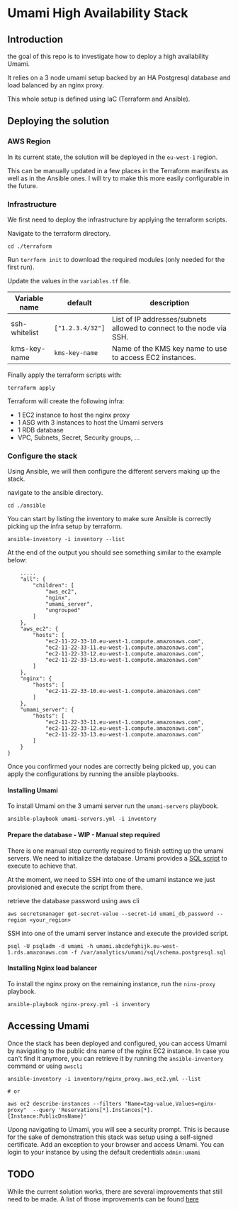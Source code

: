 # Umami High Availability Stack

## Introduction

the goal of this repo is to investigate how to deploy a high availability Umami.

It relies on a 3 node umami setup backed by an HA Postgresql database and load balanced by an nginx proxy.

This whole setup is defined using IaC (Terraform and Ansible).

## Deploying the solution

### AWS Region

In its current state, the solution will be deployed in the `eu-west-1` region. 

This can be manually updated in a few places in the Terraform manifests as well as in the Ansible ones. I will try to make this more easily configurable in the future.

### Infrastructure

We first need to deploy the infrastructure by applying the terraform scripts.

Navigate to the terraform directory.

```
cd ./terraform
```

Run `terrform init` to download the required modules (only needed for the first run).

Update the values in the `variables.tf` file.

| Variable name | default          | description                                                          |
|---------------|------------------|----------------------------------------------------------------------|
| ssh-whitelist | `["1.2.3.4/32"]` | List of IP addresses/subnets allowed to connect to the node via SSH. |
| kms-key-name  |  `kms-key-name`  | Name of the KMS key name to use to access EC2 instances.             |

Finally apply the terraform scripts with:

```
terraform apply
```

Terraform will create the following infra:

- 1 EC2 instance to host the nginx proxy
- 1 ASG with 3 instances to host the Umami servers
- 1 RDB database
- VPC, Subnets, Secret, Security groups, ...

### Configure the stack

Using Ansible, we will then configure the different servers making up the stack.

navigate to the ansible directory.

```
cd ./ansible
```

You can start by listing the inventory to make sure Ansible is correctly picking up the infra setup by terraform.

```
ansible-inventory -i inventory --list
```

At the end of the output you should see something similar to the example below:

```console
    .....
    "all": {
        "children": [
            "aws_ec2",
            "nginx",
            "umami_server",
            "ungrouped"
        ]
    },
    "aws_ec2": {
        "hosts": [
            "ec2-11-22-33-10.eu-west-1.compute.amazonaws.com",
            "ec2-11-22-33-11.eu-west-1.compute.amazonaws.com",
            "ec2-11-22-33-12.eu-west-1.compute.amazonaws.com",
            "ec2-11-22-33-13.eu-west-1.compute.amazonaws.com"
        ]
    },
    "nginx": {
        "hosts": [
            "ec2-11-22-33-10.eu-west-1.compute.amazonaws.com"
        ]
    },
    "umami_server": {
        "hosts": [
            "ec2-11-22-33-11.eu-west-1.compute.amazonaws.com",
            "ec2-11-22-33-12.eu-west-1.compute.amazonaws.com",
            "ec2-11-22-33-13.eu-west-1.compute.amazonaws.com"
        ]
    }
}
```

Once you confirmed your nodes are correctly being picked up, you can apply the configurations by running the ansible playbooks.

#### Installing Umami

To install Umami on the 3 umami server run the `umami-servers` playbook.

```
ansible-playbook umami-servers.yml -i inventory
```

#### Prepare the database - WIP - Manual step required

There is one manual step currently required to finish setting up the umami servers. We need to initialize the database. Umami provides a [SQL script](https://github.com/mikecao/umami/tree/master/sql) to execute to achieve that.

At the moment, we need to SSH into one of the umami instance we just provisioned and execute the script from there.

retrieve the database password using aws cli

```
aws secretsmanager get-secret-value --secret-id umami_db_password --region <your_region>
```

SSH into one of the umami server instance and execute the provided script.

```
psql -U psqladm -d umami -h umami.abcdefghijk.eu-west-1.rds.amazonaws.com -f /var/analytics/umami/sql/schema.postgresql.sql
```


#### Installing Nginx load balancer

To install the nginx proxy on the remaining instance, run the `ninx-proxy` playbook.

```
ansible-playbook nginx-proxy.yml -i inventory
```

## Accessing Umami

Once the stack has been deployed and configured, you can access Umami by navigating to the public dns name of the nginx EC2 instance. In case you can't find it anymore, you can retrieve it by running the `ansible-inventory` command or using `awscli`

```
ansible-inventory -i inventory/nginx_proxy.aws_ec2.yml --list

# or

aws ec2 describe-instances --filters "Name=tag-value,Values=nginx-proxy"  --query 'Reservations[*].Instances[*].{Instance:PublicDnsName}'
```

Upong navigating to Umami, you will see a security prompt. This is because for the sake of demonstration this stack was setup using a self-signed certificate. Add an exception to your browser and access Umami. You can login to your instance by using the default credentials `admin:umami`

## TODO

While the current solution works, there are several improvements that still need to be made. A list of those improvements can be found [here](docs/TODO.md)
